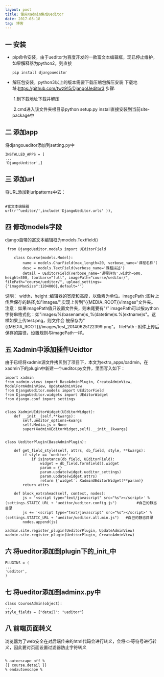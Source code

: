 ```yaml
---
layout: post
title: 使用Xadmin集成Ueditor
date: 2017-03-18
tag: 博客
---
```


## 一 安装

* pip命令安装，由于ueditor为百度开发的一款富文本编辑框，现已停止维护，如果解释器为python2，则直接

  ```
  pip install djangoueditor
  ```

* 解压包安装，python3以上的版本需要下载压缩包解压安装 下载地址:https://github.com/twz915/DjangoUeditor3
  步骤:

  ​	1.到下载地址下载并解压

  ​	2.cmd进入该文件夹根目录python setup.py install直接安装到当前site-package中



## 二 添加app

将djangoueditor添加到setting.py中

```
INSTALLED_APPS = [
...
'DjangoUeditor',]
```



## 三 添加url

将URL添加到urlpatterns中去：

```

#富文本编辑器
url(r'^ueditor/',include('DjangoUeditor.urls' )),
```



## 四 修改models字段

django自带的富文本编辑框为models.Textfield()

```
 from DjangoUeditor.models import UEditorField

    class Course(models.Model):
        name = models.CharField(max_length=20, verbose_name='课程名称')
        desc = models.TextField(verbose_name='课程描述')
        detail = UEditorField(verbose_name='课程详情',width=600, height=300, toolbars="full", imagePath="course/ueditor/", filePath="course/ueditor/", upload_settings={"imageMaxSize":1204000},default='')
```

说明：
width，height :编辑器的宽度和高度，以像素为单位。imagePath :图片上传后保存的路径,如"images/",实现上传到"{{MEDIA_ROOT}}/images"文件夹。 注意：如果imagePath值只设置文件夹，则未尾要有"/" imagePath可以按python字符串格式化：如"images/%(basename)s_%(datetime)s.%(extname)s"。这样如果上传test.png，则文件会 被保存为"{{MEDIA_ROOT}}/images/test_20140625122399.png"。 filePath : 附件上传后保存的路径，设置规则与imagePath一样。

## 五 Xadmin中添加插件Ueidtor

由于已经将xadmin源文件拷贝到了项目下，本文为extra_apps/xadmin，在xadmin下的plugin中新建一个ueditor.py文件，里面写入如下：

```
import xadmin
from xadmin.views import BaseAdminPlugin, CreateAdminView, ModelFormAdminView, UpdateAdminView
from DjangoUeditor.models import UEditorField
from DjangoUeditor.widgets import UEditorWidget
from django.conf import settings


class XadminUEditorWidget(UEditorWidget):
    def __init__(self,**kwargs):
        self.ueditor_options=kwargs
        self.Media.js = None
        super(XadminUEditorWidget,self).__init__(kwargs)


class UeditorPlugin(BaseAdminPlugin):

    def get_field_style(self, attrs, db_field, style, **kwargs):
        if style == 'ueditor':
            if isinstance(db_field, UEditorField):
                widget = db_field.formfield().widget
                param = {}
                param.update(widget.ueditor_settings)
                param.update(widget.attrs)
                return {'widget': XadminUEditorWidget(**param)}
        return attrs

    def block_extrahead(self, context, nodes):
        js = '<script type="text/javascript" src="%s"></script>' % (settings.STATIC_URL + "ueditor/ueditor.config.js")         #自己的静态目录
        js += '<script type="text/javascript" src="%s"></script>' % (settings.STATIC_URL + "ueditor/ueditor.all.min.js")   #自己的静态目录
        nodes.append(js)

xadmin.site.register_plugin(UeditorPlugin, UpdateAdminView)
xadmin.site.register_plugin(UeditorPlugin, CreateAdminView)
```



## 六 将ueditor添加到plugin下的_init_中

```
PLUGINS = (
...
'ueditor',
)
```



## 七 将ueditor添加到adminx.py中

```
class CourseAdmin(object):
...
style_fields = {"detail": "ueditor"}
```



## 八 前端页面转义

浏览器为了web安全在对后端传来的html代码会进行转义，会将<>等符号进行转义，因此要对页面设置过滤器防止字符转义

```

% autoescape off %
{{ course.detail }}
% endautoescape %
```



